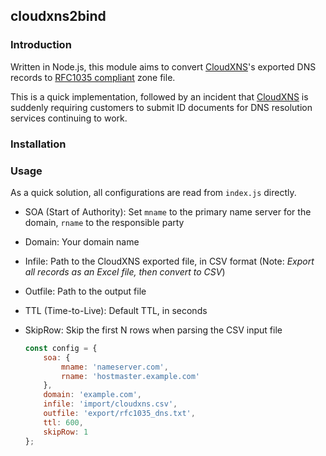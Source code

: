 ## cloudxns2bind

### Introduction

Written in Node.js, this module aims to convert [CloudXNS](https://www.cloudxns.net/)'s exported DNS records to [RFC1035 compliant](http://www.ietf.org/rfc/rfc1035.txt) zone file.

This is a quick implementation, followed by an incident that [CloudXNS](https://www.cloudxns.net/) is suddenly requiring customers to submit ID documents for DNS resolution services continuing to work.

### Installation


### Usage

As a quick solution, all configurations are read from ```index.js``` directly.

- SOA (Start of Authority): Set ```mname``` to the primary name server for the domain, ```rname``` to the responsible party
- Domain: Your domain name
- Infile: Path to the CloudXNS exported file, in CSV format (Note: _Export all records as an Excel file, then convert to CSV_)
- Outfile: Path to the output file
- TTL (Time-to-Live): Default TTL, in seconds
- SkipRow: Skip the first N rows when parsing the CSV input file

    ```javascript
    const config = {
        soa: {
            mname: 'nameserver.com',
            rname: 'hostmaster.example.com'
        },
        domain: 'example.com',
        infile: 'import/cloudxns.csv',
        outfile: 'export/rfc1035_dns.txt',
        ttl: 600,
        skipRow: 1
    };
    ```